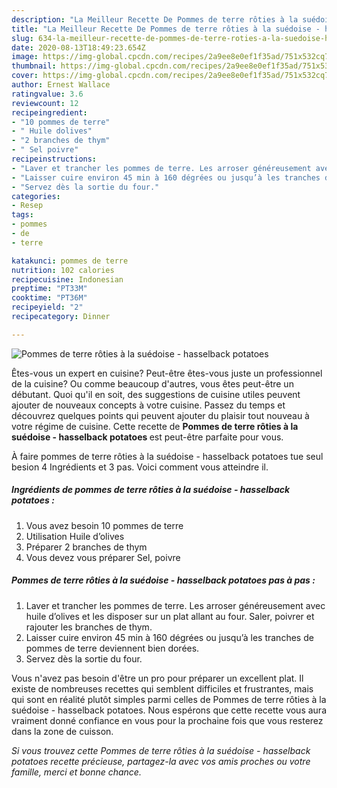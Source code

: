 ```yaml
---
description: "La Meilleur Recette De Pommes de terre rôties à la suédoise - hasselback potatoes"
title: "La Meilleur Recette De Pommes de terre rôties à la suédoise - hasselback potatoes"
slug: 634-la-meilleur-recette-de-pommes-de-terre-roties-a-la-suedoise-hasselback-potatoes
date: 2020-08-13T18:49:23.654Z
image: https://img-global.cpcdn.com/recipes/2a9ee8e0ef1f35ad/751x532cq70/pommes-de-terre-roties-a-la-suedoise-hasselback-potatoes-photo-principale-de-la-recette.jpg
thumbnail: https://img-global.cpcdn.com/recipes/2a9ee8e0ef1f35ad/751x532cq70/pommes-de-terre-roties-a-la-suedoise-hasselback-potatoes-photo-principale-de-la-recette.jpg
cover: https://img-global.cpcdn.com/recipes/2a9ee8e0ef1f35ad/751x532cq70/pommes-de-terre-roties-a-la-suedoise-hasselback-potatoes-photo-principale-de-la-recette.jpg
author: Ernest Wallace
ratingvalue: 3.6
reviewcount: 12
recipeingredient:
- "10 pommes de terre"
- " Huile dolives"
- "2 branches de thym"
- " Sel poivre"
recipeinstructions:
- "Laver et trancher les pommes de terre. Les arroser généreusement avec huile d’olives et les disposer sur un plat allant au four. Saler, poivrer et rajouter les branches de thym."
- "Laisser cuire environ 45 min à 160 dégrées ou jusqu’à les tranches de pommes de terre deviennent bien dorées."
- "Servez dès la sortie du four."
categories:
- Resep
tags:
- pommes
- de
- terre

katakunci: pommes de terre 
nutrition: 102 calories
recipecuisine: Indonesian
preptime: "PT33M"
cooktime: "PT36M"
recipeyield: "2"
recipecategory: Dinner

---
```



![Pommes de terre rôties à la suédoise - hasselback potatoes](https://img-global.cpcdn.com/recipes/2a9ee8e0ef1f35ad/751x532cq70/pommes-de-terre-roties-a-la-suedoise-hasselback-potatoes-photo-principale-de-la-recette.jpg)

Êtes-vous un expert en cuisine? Peut-être êtes-vous juste un professionnel de la cuisine? Ou comme beaucoup d'autres, vous êtes peut-être un débutant. Quoi qu'il en soit, des suggestions de cuisine utiles peuvent ajouter de nouveaux concepts à votre cuisine. Passez du temps et découvrez quelques points qui peuvent ajouter du plaisir tout nouveau à votre régime de cuisine. Cette recette de <strong> Pommes de terre rôties à la suédoise - hasselback potatoes </strong> est peut-être parfaite pour vous.

<!--inarticleads1-->

À faire pommes de terre rôties à la suédoise - hasselback potatoes tue seul besion 4 Ingrédients et 3 pas. Voici comment vous atteindre il.

##### Ingrédients de pommes de terre rôties à la suédoise - hasselback potatoes :

1. Vous avez besoin 10 pommes de terre
1. Utilisation  Huile d’olives
1. Préparer 2 branches de thym
1. Vous devez vous préparer  Sel, poivre




<!--inarticleads2-->

##### Pommes de terre rôties à la suédoise - hasselback potatoes pas à pas :

1. Laver et trancher les pommes de terre. Les arroser généreusement avec huile d’olives et les disposer sur un plat allant au four. Saler, poivrer et rajouter les branches de thym.
1. Laisser cuire environ 45 min à 160 dégrées ou jusqu’à les tranches de pommes de terre deviennent bien dorées.
1. Servez dès la sortie du four.




<!--inarticleads1-->

<p>
Vous n'avez pas besoin d'être un pro pour préparer un excellent plat. Il existe de nombreuses recettes qui semblent difficiles et frustrantes, mais qui sont en réalité plutôt simples parmi celles de Pommes de terre rôties à la suédoise - hasselback potatoes. Nous espérons que cette recette vous aura vraiment donné confiance en vous pour la prochaine fois que vous resterez dans la zone de cuisson.
</p>

<p>
<i>Si vous trouvez cette Pommes de terre rôties à la suédoise - hasselback potatoes recette précieuse, partagez-la avec vos amis proches ou votre famille, merci et bonne chance.</i>
</p>
